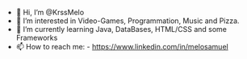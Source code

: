 - 👋 Hi, I’m @KrssMelo
- 👀 I’m interested in Video-Games, Programmation, Music and Pizza.
- 🌱 I’m currently learning Java, DataBases, HTML/CSS and some Frameworks
- 📫 How to reach me:
                - https://www.linkedin.com/in/melosamuel
